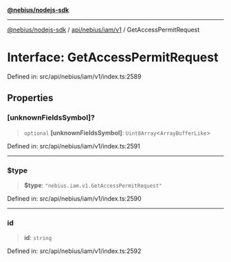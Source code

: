 [**@nebius/nodejs-sdk**](../../../../../README.md)

***

[@nebius/nodejs-sdk](../../../../../README.md) / [api/nebius/iam/v1](../README.md) / GetAccessPermitRequest

# Interface: GetAccessPermitRequest

Defined in: src/api/nebius/iam/v1/index.ts:2589

## Properties

### \[unknownFieldsSymbol\]?

> `optional` **\[unknownFieldsSymbol\]**: `Uint8Array`\<`ArrayBufferLike`\>

Defined in: src/api/nebius/iam/v1/index.ts:2591

***

### $type

> **$type**: `"nebius.iam.v1.GetAccessPermitRequest"`

Defined in: src/api/nebius/iam/v1/index.ts:2590

***

### id

> **id**: `string`

Defined in: src/api/nebius/iam/v1/index.ts:2592
